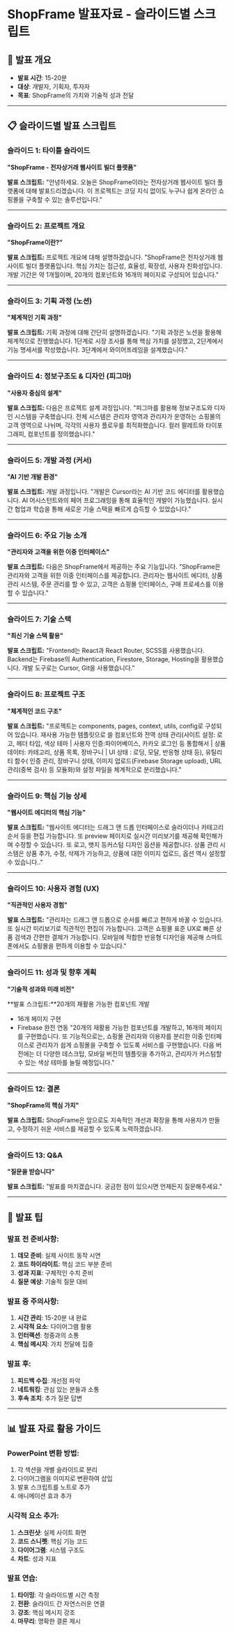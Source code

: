 # ShopFrame 발표자료 - 슬라이드별 스크립트

## 🎯 발표 개요
- **발표 시간**: 15-20분
- **대상**: 개발자, 기획자, 투자자
- **목표**: ShopFrame의 가치와 기술적 성과 전달

---

## 📋 슬라이드별 발표 스크립트

### **슬라이드 1: 타이틀 슬라이드**
**"ShopFrame - 전자상거래 웹사이트 빌더 플랫폼"**

**발표 스크립트:**
"안녕하세요. 오늘은 ShopFrame이라는 전자상거래 웹사이트 빌더 플랫폼에 대해 발표드리겠습니다. 
이 프로젝트는 코딩 지식 없이도 누구나 쉽게 온라인 쇼핑몰을 구축할 수 있는 솔루션입니다."

---

### **슬라이드 2: 프로젝트 개요**
**"ShopFrame이란?"**

**발표 스크립트:**
프로젝트 개요에 대해 설명하겠습니다.
"ShopFrame은 전자상거래 웹사이트 빌더 플랫폼입니다. 
핵심 가치는 접근성, 효율성, 확장성, 사용자 친화성입니다.
개발 기간은 약 1개월이며, 20개의 컴포넌트와 16개의 페이지로 구성되어 있습니다."

---

### **슬라이드 3: 기획 과정 (노션)**
**"체계적인 기획 과정"**

**발표 스크립트:**
기획 과정에 대해 간단히 설명하겠습니다. 
"기획 과정은 노션을 활용해 체계적으로 진행했습니다.
1단계로 시장 조사를 통해 핵심 가치를 설정했고,
2단계에서 기능 명세서를 작성했습니다.
3단계에서 와이어프레임을 설계했습니다."

---

### **슬라이드 4: 정보구조도 & 디자인 (피그마)**
**"사용자 중심의 설계"**

**발표 스크립트:**
다음은 프로젝트 설계 과정입니다. 
"피그마를 활용해 정보구조도와 디자인 시스템을 구축했습니다.
전체 시스템은 관리자 영역과 관리자가 운영하는 쇼핑몰의 고객 영역으로 나뉘며,
각각의 사용자 플로우를 최적화했습니다.
컬러 팔레트와 타이포그래피, 컴포넌트를 정의했습니다."

---

### **슬라이드 5: 개발 과정 (커서)**
**"AI 기반 개발 환경"**

**발표 스크립트:**
개발 과정입니다. 
"개발은 Cursor라는 AI 기반 코드 에디터를 활용했습니다.
AI 어시스턴트와의 페어 프로그래밍을 통해 효율적인 개발이 가능했습니다.
실시간 협업과 학습을 통해 새로운 기술 스택을 빠르게 습득할 수 있었습니다."

---

### **슬라이드 6: 주요 기능 소개**
**"관리자와 고객을 위한 이중 인터페이스"**

**발표 스크립트:**
다음은 ShopFrame에서 제공하는 주요 기능입니다.
"ShopFrame은 관리자와 고객을 위한 이중 인터페이스를 제공합니다.
관리자는 웹사이트 에디터, 상품 관리 시스템, 주문 관리를 할 수 있고,
고객은 쇼핑몰 인터페이스, 구매 프로세스를 이용할 수 있습니다."

---

### **슬라이드 7: 기술 스택**
**"최신 기술 스택 활용"**

**발표 스크립트:**
"Frontend는 React과 React Router, SCSS를 사용했습니다.
Backend는 Firebase의 Authentication, Firestore, Storage, Hosting을 활용했습니다.
개발 도구로는 Cursor, Git을 사용했습니다."

---

### **슬라이드 8: 프로젝트 구조**
**"체계적인 코드 구조"**

**발표 스크립트:**
"프로젝트는 components, pages, context, utils, config로 구성되어 있습니다.
재사용 가능한 템플릿으로 쓸 컴포넌트와 전역 상태 관리(사이트 설정: 로고, 헤더 타입, 색상 테마 | 사용자 인증:파이어베이스, 카카오 로그인 등 통합해서 | 상품 데이터: 카테고리, 상품 목록, 장바구니 | UI 상태 : 로딩, 모달, 반응형 상태 등),
유틸리티 함수( 인증 관리, 장바구니 상태, 이미지 업로드(Firebase Storage upload), URL 관리(중복 검사) 등 모듈화)와 설정 파일을 체계적으로 분리했습니다."

---

### **슬라이드 9: 핵심 기능 상세**
**"웹사이트 에디터의 핵심 기능"**

**발표 스크립트:**
"웹사이트 에디터는  드래그 앤 드롭 인터페이스로 슬라이더나 카테고리 순서 등을 편집 가능합니다.
또 preview 페이지로 실시간 미리보기를 제공해 확인해가며 수정할 수 있습니다.
또 로고, 뱃지 등커스텀 디자인 옵션을 제공합니다.
상품 관리 시스템은 상품 추가, 수정, 삭제가 가능하고, 상품에 대한 이미지 업로드, 옵션 역시 설정할 수 있습니다.."

---

### **슬라이드 10: 사용자 경험 (UX)**
**"직관적인 사용자 경험"**

**발표 스크립트:**
"관리자는 드래그 앤 드롭으로 순서를 빠르고 편하게 바꿀 수 있습니다. 또 실시간 미리보기로 직관적인 편집이 가능합니다.
고객은 쇼핑몰 표준 UX로 빠른 상품 검색과 간편한 결제가 가능합니다.
모바일에 적합한 반응형 디자인을 제공해 스마트폰에서도 쇼핑몰을 편하게 이용할 수 있습니다."

---

### **슬라이드 11: 성과 및 향후 계획**
**"기술적 성과와 미래 비전"**

**발표 스크립트:**20개의 재활용 가능한 컴포넌트 개발
- 16개 페이지 구현
- Firebase 완전 연동
"20개의 재활용 가능한 컴포넌트를 개발하고, 16개의 페이지를 구현했습니다.
또 기능적으로는, 쇼핑몰 관리자와 이용자를 분리한 이중 인터페이스로 관리자가 쉽게 쇼핑몰을 구축할 수 있도록 서비스를 구현했습니다. 
다음 버전에는 더 다양한 데스크탑, 모바일 버전의 템플릿을 추가하고, 관리자가 커스텀할 수 있는 색상 테마를 늘릴 예정입니다."

---

### **슬라이드 12: 결론**
**"ShopFrame의 핵심 가치"**

**발표 스크립트:**
ShopFrame은 앞으로도 지속적인 개선과 확장을 통해 
사용자가 만들고, 수정하기 쉬운 서비스를 제공할 수 있도록 노력하겠습니다.

---

### **슬라이드 13: Q&A**
**"질문을 받습니다"**

**발표 스크립트:**
"발표를 마치겠습니다. 궁금한 점이 있으시면 언제든지 질문해주세요."

---

## 🎤 발표 팁

### **발표 전 준비사항:**
1. **데모 준비**: 실제 사이트 동작 시연
2. **코드 하이라이트**: 핵심 코드 부분 준비
3. **성과 지표**: 구체적인 수치 준비
4. **질문 예상**: 기술적 질문 대비

### **발표 중 주의사항:**
1. **시간 관리**: 15-20분 내 완료
2. **시각적 요소**: 다이어그램 활용
3. **인터랙션**: 청중과의 소통
4. **핵심 메시지**: 가치 전달에 집중

### **발표 후:**
1. **피드백 수집**: 개선점 파악
2. **네트워킹**: 관심 있는 분들과 소통
3. **후속 조치**: 추가 질문 답변

---

## 📊 발표 자료 활용 가이드

### **PowerPoint 변환 방법:**
1. 각 섹션을 개별 슬라이드로 분리
2. 다이어그램을 이미지로 변환하여 삽입
3. 발표 스크립트를 노트로 추가
4. 애니메이션 효과 추가

### **시각적 요소 추가:**
1. **스크린샷**: 실제 사이트 화면
2. **코드 스니펫**: 핵심 기능 코드
3. **다이어그램**: 시스템 구조도
4. **차트**: 성과 지표

### **발표 연습:**
1. **타이밍**: 각 슬라이드별 시간 측정
2. **전환**: 슬라이드 간 자연스러운 연결
3. **강조**: 핵심 메시지 강조
4. **마무리**: 명확한 결론 제시
